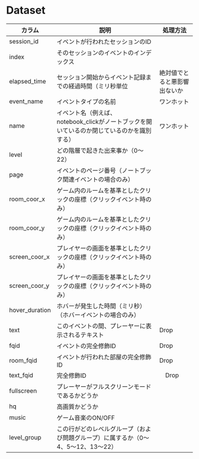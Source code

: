 # Dataset

|カラム|説明|処理方法|
|---|-------|------|
|session_id| イベントが行われたセッションのID||
|index| そのセッションのイベントのインデックス||
|elapsed_time|セッション開始からイベント記録までの経過時間（ミリ秒単位|絶対値でとると悪影響出ないか|
|event_name| イベントタイプの名前|ワンホット|
|name| イベント名（例えば、notebook_clickがノートブックを開いているのか閉じているのかを識別する）|ワンホット|
|level| どの階層で起きた出来事か（0〜22）||
|page| イベントのページ番号（ノートブック関連イベントの場合のみ）||
|room_coor_x| ゲーム内のルームを基準としたクリックの座標（クリックイベント時のみ）||
|room_coor_y| ゲーム内のルームを基準としたクリックの座標（クリックイベント時のみ）|
|screen_coor_x| プレイヤーの画面を基準としたクリックの座標（クリックイベント時のみ）|
|screen_coor_y| プレイヤーの画面を基準としたクリックの座標（クリックイベント時のみ）|
|hover_duration| ホバーが発生した時間（ミリ秒）（ホバーイベントの場合のみ）|
|text| このイベントの間、プレーヤーに表示されるテキスト| Drop|
|fqid| イベントの完全修飾ID| Drop|
|room_fqid| イベントが行われた部屋の完全修飾ID| Drop|
|text_fqid| 完全修飾ID|　Drop|
|fullscreen| プレーヤーがフルスクリーンモードであるかどうか|
|hq| 高画質かどうか|
|music| ゲーム音楽のON/OFF|
|level_group| この行がどのレベルグループ（および問題グループ）に属するか（0～4、5～12、13～22）|
